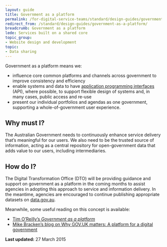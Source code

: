 ```yaml
---
layout: guide
title: Government as a platform
permalink: /for-digital-service-teams/standard/design-guides/government-as-a-platform/
redirect_from: /standard/design-guides/government-as-a-platform/
breadcrumb: Government as a platform
lede: Services built on a shared core
topic_group:
- Website design and development
topic:
- Data sharing
---
```

Government as a platform means we:

*   influence core common platforms and channels across government to improve consistency and efficiency
*   enable systems and data to have [application programming interfaces](/for-digital-service-teams/standard/design-guides/api/) (API), where possible, to support flexible design of systems and, in many cases, public access and re-use
*   present our individual portfolios and agendas as one government, supporting a whole-of-government user experience.

## Why must I?

The Australian Government needs to continuously enhance service delivery that’s meaningful for our users. We also need to be the trusted source of information, acting as a central repository for open-government data that adds value to our users, including intermediaries.

## How do I?

The Digital Transformation Office (DTO) will be providing guidance and support on government as a platform in the coming months to assist agencies in adopting this approach to service and information delivery. In the meantime, agencies are encouraged to continue publishing appropriate datasets on [data.gov.au](http://www.data.gov.au/).

Meanwhile, some useful reading on this concept is available:

*   [Tim O’Reilly’s _Government as a platform_](http://chimera.labs.oreilly.com/books/1234000000774/ch02.html)
*   [Mike Bracken’s blog on Why GOV.UK matters: A platform for a digital government](https://gds.blog.gov.uk/2012/10/17/why-gov-uk-matters/)

**Last updated:** 27 March 2015
